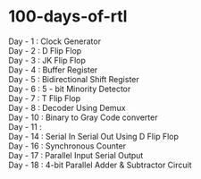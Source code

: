 # 100-days-of-rtl
Day - 1 : Clock Generator <br/>
Day - 2 : D Flip Flop <br/>
Day - 3 : JK Flip Flop <br/>
Day - 4 : Buffer Register <br/>
Day - 5 : Bidirectional Shift Register <br/>
Day - 6 : 5 - bit Minority Detector <br/>
Day - 7 : T Flip Flop <br/>
Day - 8 : Decoder Using Demux <br/>
Day - 10 : Binary to Gray Code converter <br/>
Day - 11 :  <br/>
Day - 14 : Serial In Serial Out Using D Flip Flop <br/>
Day - 16 : Synchronous Counter <br/>
Day - 17 : Parallel Input Serial Output <br/>
Day - 18 : 4-bit Parallel Adder & Subtractor Circuit <br/>
